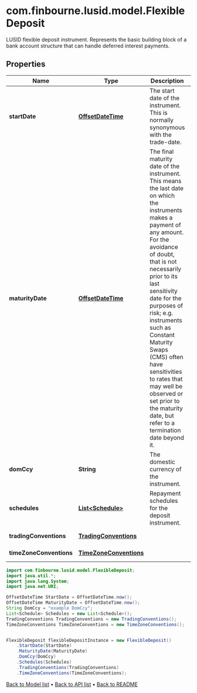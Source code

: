 # com.finbourne.lusid.model.FlexibleDeposit
LUSID flexible deposit instrument. Represents the basic building block of a bank account  structure that can handle deferred interest payments.

## Properties

Name | Type | Description | Notes
------------ | ------------- | ------------- | -------------
**startDate** | [**OffsetDateTime**](OffsetDateTime.md) | The start date of the instrument. This is normally synonymous with the trade-date. | [default to OffsetDateTime]
**maturityDate** | [**OffsetDateTime**](OffsetDateTime.md) | The final maturity date of the instrument. This means the last date on which the instruments makes a payment of any amount.  For the avoidance of doubt, that is not necessarily prior to its last sensitivity date for the purposes of risk; e.g. instruments such as  Constant Maturity Swaps (CMS) often have sensitivities to rates that may well be observed or set prior to the maturity date, but refer to a termination date beyond it. | [default to OffsetDateTime]
**domCcy** | **String** | The domestic currency of the instrument. | [default to String]
**schedules** | [**List&lt;Schedule&gt;**](Schedule.md) | Repayment schedules for the deposit instrument. | [default to List<Schedule>]
**tradingConventions** | [**TradingConventions**](TradingConventions.md) |  | [optional] [default to TradingConventions]
**timeZoneConventions** | [**TimeZoneConventions**](TimeZoneConventions.md) |  | [optional] [default to TimeZoneConventions]

```java
import com.finbourne.lusid.model.FlexibleDeposit;
import java.util.*;
import java.lang.System;
import java.net.URI;

OffsetDateTime StartDate = OffsetDateTime.now();
OffsetDateTime MaturityDate = OffsetDateTime.now();
String DomCcy = "example DomCcy";
List<Schedule> Schedules = new List<Schedule>();
TradingConventions TradingConventions = new TradingConventions();
TimeZoneConventions TimeZoneConventions = new TimeZoneConventions();


FlexibleDeposit flexibleDepositInstance = new FlexibleDeposit()
    .StartDate(StartDate)
    .MaturityDate(MaturityDate)
    .DomCcy(DomCcy)
    .Schedules(Schedules)
    .TradingConventions(TradingConventions)
    .TimeZoneConventions(TimeZoneConventions);
```


[Back to Model list](../README.md#documentation-for-models) &#8226; [Back to API list](../README.md#documentation-for-api-endpoints) &#8226; [Back to README](../README.md)
